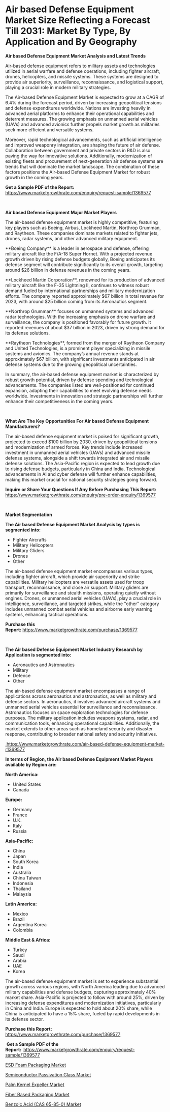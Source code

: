<p><h1>Air based Defense Equipment Market Size Reflecting a Forecast Till 2031: Market By Type, By Application and By Geography</h1></p><p><strong>Air based Defense Equipment Market Analysis and Latest Trends</strong></p>
<p><p>Air-based defense equipment refers to military assets and technologies utilized in aerial warfare and defense operations, including fighter aircraft, drones, helicopters, and missile systems. These systems are designed to provide air superiority, surveillance, reconnaissance, and logistical support, playing a crucial role in modern military strategies.</p><p>The Air-based Defense Equipment Market is expected to grow at a CAGR of 6.4% during the forecast period, driven by increasing geopolitical tensions and defense expenditures worldwide. Nations are investing heavily in advanced aerial platforms to enhance their operational capabilities and deterrent measures. The growing emphasis on unmanned aerial vehicles (UAVs) and advanced avionics further propels market growth as militaries seek more efficient and versatile systems. </p><p>Moreover, rapid technological advancements, such as artificial intelligence and improved weaponry integration, are shaping the future of air defense. Collaboration between government and private sectors in R&D is also paving the way for innovative solutions. Additionally, modernization of existing fleets and procurement of next-generation air defense systems are trends that will dominate the market landscape. The combination of these factors positions the Air-based Defense Equipment Market for robust growth in the coming years.</p></p>
<p><strong>Get a Sample PDF of the Report:&nbsp;</strong> <a href="https://www.marketgrowthrate.com/enquiry/request-sample/1369577">https://www.marketgrowthrate.com/enquiry/request-sample/1369577</a></p>
<p>&nbsp;</p>
<p><strong>Air based Defense Equipment Major Market Players</strong></p>
<p><p>The air-based defense equipment market is highly competitive, featuring key players such as Boeing, Airbus, Lockheed Martin, Northrop Grumman, and Raytheon. These companies dominate markets related to fighter jets, drones, radar systems, and other advanced military equipment.</p><p>**Boeing Company** is a leader in aerospace and defense, offering military aircraft like the F/A-18 Super Hornet. With a projected revenue growth driven by rising defense budgets globally, Boeing anticipates its defense segment will contribute significantly to its overall growth, targeting around $26 billion in defense revenues in the coming years.</p><p>**Lockheed Martin Corporation**, renowned for its production of advanced military aircraft like the F-35 Lightning II, continues to witness robust demand fueled by international partnerships and military modernization efforts. The company reported approximately $67 billion in total revenue for 2023, with around $25 billion coming from its Aeronautics segment.</p><p>**Northrop Grumman** focuses on unmanned systems and advanced radar technologies. With the increasing emphasis on drone warfare and surveillance, the company is positioned favorably for future growth. It reported revenues of about $37 billion in 2023, driven by strong demand for its defense solutions.</p><p>**Raytheon Technologies**, formed from the merger of Raytheon Company and United Technologies, is a prominent player specializing in missile systems and avionics. The company’s annual revenue stands at approximately $67 billion, with significant investments anticipated in air defense systems due to the growing geopolitical uncertainties.</p><p>In summary, the air-based defense equipment market is characterized by robust growth potential, driven by defense spending and technological advancements. The companies listed are well-positioned for continued expansion, adapting their capabilities to meet evolving defense needs worldwide. Investments in innovation and strategic partnerships will further enhance their competitiveness in the coming years.</p></p>
<p>&nbsp;</p>
<p><strong>What Are The Key Opportunities For Air based Defense Equipment Manufacturers?</strong></p>
<p><p>The air-based defense equipment market is poised for significant growth, projected to exceed $100 billion by 2030, driven by geopolitical tensions and modernization of armed forces. Key trends include increased investment in unmanned aerial vehicles (UAVs) and advanced missile defense systems, alongside a shift towards integrated air and missile defense solutions. The Asia-Pacific region is expected to lead growth due to rising defense budgets, particularly in China and India. Technological advancements in AI and cyber defense will further enhance capabilities, making this market crucial for national security strategies going forward.</p></p>
<p><strong>Inquire or Share Your Questions If Any Before Purchasing This Report:</strong> <a href="https://www.marketgrowthrate.com/enquiry/pre-order-enquiry/1369577">https://www.marketgrowthrate.com/enquiry/pre-order-enquiry/1369577</a></p>
<p>&nbsp;</p>
<p><strong>Market Segmentation</strong></p>
<p><strong>The Air based Defense Equipment Market Analysis by types is segmented into:</strong></p>
<p><ul><li>Fighter Aircrafts</li><li>Military Helicopters</li><li>Military Gliders</li><li>Drones</li><li>Other</li></ul></p>
<p><p>The air-based defense equipment market encompasses various types, including fighter aircraft, which provide air superiority and strike capabilities. Military helicopters are versatile assets used for troop transport, reconnaissance, and close air support. Military gliders are primarily for surveillance and stealth missions, operating quietly without engines. Drones, or unmanned aerial vehicles (UAVs), play a crucial role in intelligence, surveillance, and targeted strikes, while the "other" category includes unmanned combat aerial vehicles and airborne early warning systems, enhancing tactical operations.</p></p>
<p><strong>Purchase this Report:&nbsp;</strong><a href="https://www.marketgrowthrate.com/purchase/1369577">https://www.marketgrowthrate.com/purchase/1369577</a></p>
<p>&nbsp;</p>
<p><strong>The Air based Defense Equipment Market Industry Research by Application is segmented into:</strong></p>
<p><ul><li>Aeronautics and Astronautics</li><li>Military</li><li>Defence</li><li>Other</li></ul></p>
<p><p>The air-based defense equipment market encompasses a range of applications across aeronautics and astronautics, as well as military and defense sectors. In aeronautics, it involves advanced aircraft systems and unmanned aerial vehicles essential for surveillance and reconnaissance. Astronautics focuses on space exploration technologies for defense purposes. The military application includes weapons systems, radar, and communication tools, enhancing operational capabilities. Additionally, the market extends to other areas such as homeland security and disaster response, contributing to broader national safety and security initiatives.</p></p>
<p><a href="https://www.marketgrowthrate.com/air-based-defense-equipment-market-r1369577">&nbsp;https://www.marketgrowthrate.com/air-based-defense-equipment-market-r1369577</a></p>
<p><strong>In terms of Region, the Air based Defense Equipment Market Players available by Region are:</strong></p>
<p>
    <p> <strong> North America: </strong>
        <ul>
            <li>United States</li>
            <li>Canada</li>
        </ul>
        </p> 
    <p> <strong> Europe: </strong>
        <ul>
            <li>Germany</li>
            <li>France</li>
            <li>U.K.</li>
            <li>Italy</li>
            <li>Russia</li>
        </ul>
        </p> 
    <p> <strong> Asia-Pacific: </strong>
        <ul>
            <li>China</li>
            <li>Japan</li>
            <li>South Korea</li>
            <li>India</li>
            <li>Australia</li>
            <li>China Taiwan</li>
            <li>Indonesia</li>
            <li>Thailand</li>
            <li>Malaysia</li>
        </ul>
        </p> 
    <p> <strong> Latin America: </strong>
        <ul>
            <li>Mexico</li>
            <li>Brazil</li>
            <li>Argentina Korea</li>
            <li>Colombia</li>
        </ul>
        </p> 
    <p> <strong> Middle East & Africa: </strong>
        <ul>
            <li>Turkey</li>
            <li>Saudi</li>
            <li>Arabia</li>
            <li>UAE</li>
            <li>Korea</li>
        </ul>
    </p>
    </p>
<p><p>The air-based defense equipment market is set to experience substantial growth across various regions, with North America leading due to advanced military capabilities and defense budgets, capturing approximately 40% market share. Asia-Pacific is projected to follow with around 25%, driven by increasing defense expenditures and modernization initiatives, particularly in China and India. Europe is expected to hold about 20% share, while China is anticipated to have a 15% share, fueled by rapid developments in its defense sector.</p></p>
<p><strong>Purchase this Report: </strong><a href="https://www.marketgrowthrate.com/purchase/1369577">https://www.marketgrowthrate.com/purchase/1369577</a></p>
<p>&nbsp;<strong>Get a Sample PDF of the Report:&nbsp;&nbsp;</strong><a href="https://www.marketgrowthrate.com/enquiry/request-sample/1369577">https://www.marketgrowthrate.com/enquiry/request-sample/1369577</a></p>
<p><strong></strong></p>
<p><p><a href="https://www.linkedin.com/pulse/esd-foam-packaging-market-global-regional-analysis-focus-bdlqc">ESD Foam Packaging Market</a></p><p><a href="https://medium.com/@maudabbott7/global-perspectives-on-semiconductor-passivation-glass-market-trends-and-forecast-2024-2031-f1df12fbc87a?postPublishedType=repub">Semiconductor Passivation Glass Market</a></p><p><a href="https://medium.com/@maudabbott7/palm-kernel-expeller-market-forecasts-market-trends-and-impact-analysis-2024-2031-6155168826f6?postPublishedType=repub">Palm Kernel Expeller Market</a></p><p><a href="https://www.linkedin.com/pulse/future-innovation-global-fiber-based-packaging-market-growth-3uqne">Fiber Based Packaging Market</a></p><p><a href="https://issuu.com/reportprime-2/docs/benzoic-acid-cas-65-85-0-market-siz_5519acaa7c1501">Benzoic Acid (CAS 65-85-0) Market</a></p></p>